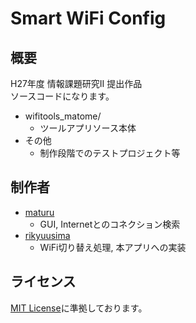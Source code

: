 # Smart WiFi Config

## 概要
H27年度 情報課題研究II 提出作品  
ソースコードになります。  

* wifitools_matome/
  - ツールアプリソース本体
* その他
  - 制作段階でのテストプロジェクト等

## 制作者
* [maturu](https://github.com/maturu)
  - GUI, Internetとのコネクション検索
* [rikyuusima](https://github.com/rikyuusima)
  - WiFi切り替え処理, 本アプリへの実装

## ライセンス
[MIT License](LICENSE)に準拠しております。
